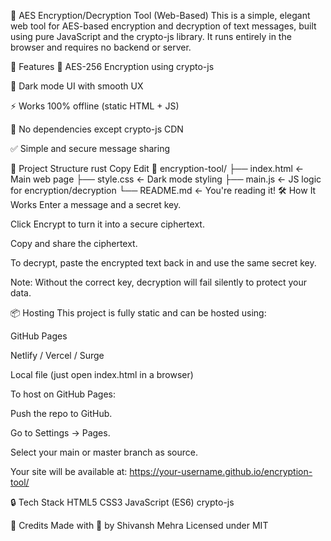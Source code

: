 🔐 AES Encryption/Decryption Tool (Web-Based)
This is a simple, elegant web tool for AES-based encryption and decryption of text messages, built using pure JavaScript and the crypto-js library. It runs entirely in the browser and requires no backend or server.

<!-- Optional: Add a screenshot of your tool -->

🚀 Features
🔐 AES-256 Encryption using crypto-js

🌙 Dark mode UI with smooth UX

⚡️ Works 100% offline (static HTML + JS)

🧠 No dependencies except crypto-js CDN

✅ Simple and secure message sharing

📁 Project Structure
rust
Copy
Edit
📂 encryption-tool/
├── index.html        ← Main web page
├── style.css         ← Dark mode styling
├── main.js           ← JS logic for encryption/decryption
└── README.md         ← You're reading it!
🛠️ How It Works
Enter a message and a secret key.

Click Encrypt to turn it into a secure ciphertext.

Copy and share the ciphertext.

To decrypt, paste the encrypted text back in and use the same secret key.

Note: Without the correct key, decryption will fail silently to protect your data.

📦 Hosting
This project is fully static and can be hosted using:

GitHub Pages

Netlify / Vercel / Surge

Local file (just open index.html in a browser)

To host on GitHub Pages:

Push the repo to GitHub.

Go to Settings → Pages.

Select your main or master branch as source.

Your site will be available at:
https://your-username.github.io/encryption-tool/

🔒 Tech Stack
HTML5
CSS3
JavaScript (ES6)
crypto-js



🙌 Credits
Made with 💙 by Shivansh Mehra
Licensed under MIT



